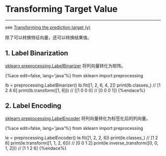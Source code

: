 <!-- toc -->

# Transforming Target Value

---

see [Transforming the prediction target (y)](https://scikit-learn.org/stable/modules/preprocessing_targets.html)

除了可以转换特征向量，还可以转换结果值。

## 1. Label Binarization

[sklearn.preprocessing.LabelBinarizer](https://scikit-learn.org/stable/modules/generated/sklearn.preprocessing.LabelBinarizer.html) 将列向量转化为矩阵。

{%ace edit=false, lang='java'%}
from sklearn import preprocessing

lb = preprocessing.LabelBinarizer()
lb.fit([1, 2, 6, 4, 2])
print(lb.classes_)
// [1 2 4 6]
print(lb.transform([1, 6]))
// [[1 0 0 0]
//  [0 0 0 1]]
{%endace%}

## 2. Label Encoding

[sklearn.preprocessing.LabelEncoder](https://scikit-learn.org/stable/modules/generated/sklearn.preprocessing.LabelEncoder.html) 将列向量转化为标签化后的列向量。

{%ace edit=false, lang='java'%}
from sklearn import preprocessing

le = preprocessing.LabelEncoder()
le.fit([1, 2, 2, 6])
print(le.classes_)
// [1 2 6]
print(le.transform([1, 1, 2, 6]))
// [0 0 1 2]
print(le.inverse_transform([0, 0, 1, 2]))
// [1 1 2 6]
{%endace%}

